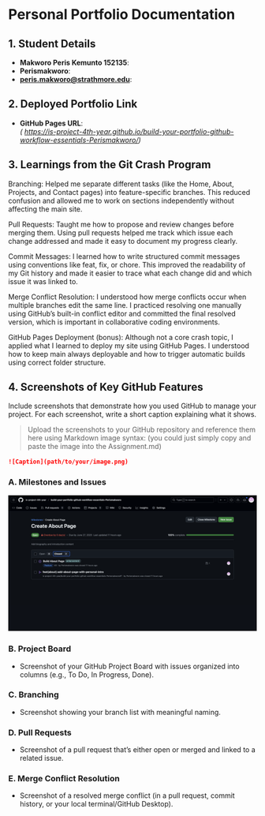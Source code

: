 # Personal Portfolio Documentation

## 1. Student Details

- **Makworo Peris Kemunto 152135**:
- **Perismakworo**:
- **peris.makworo@strathmore.edu**:

## 2. Deployed Portfolio Link

- **GitHub Pages URL**:  
  _( https://is-project-4th-year.github.io/build-your-portfolio-github-workflow-essentials-Perismakworo/)_

## 3. Learnings from the Git Crash Program
Branching: Helped me separate different tasks (like the Home, About, Projects, and Contact pages) into feature-specific branches. This reduced confusion and allowed me to work on sections independently without affecting the main site.

Pull Requests: Taught me how to propose and review changes before merging them. Using pull requests helped me track which issue each change addressed and made it easy to document my progress clearly.

Commit Messages: I learned how to write structured commit messages using conventions like feat, fix, or chore. This improved the readability of my Git history and made it easier to trace what each change did and which issue it was linked to.

Merge Conflict Resolution: I understood how merge conflicts occur when multiple branches edit the same line. I practiced resolving one manually using GitHub’s built-in conflict editor and committed the final resolved version, which is important in collaborative coding environments.

GitHub Pages Deployment (bonus): Although not a core crash topic, I applied what I learned to deploy my site using GitHub Pages. I understood how to keep main always deployable and how to trigger automatic builds using correct folder structure.

## 4. Screenshots of Key GitHub Features

Include screenshots that demonstrate how you used GitHub to manage your project. For each screenshot, write a short caption explaining what it shows.

> Upload the screenshots to your GitHub repository and reference them here using Markdown image syntax:
> (you could just simply copy and paste the image into the Assignment.md)

```markdown
![Caption](path/to/your/image.png)
```

### A. Milestones and Issues

![About Page Issue](images/about%20page%20issue.png)
### B. Project Board

- Screenshot of your GitHub Project Board with issues organized into columns (e.g., To Do, In Progress, Done).

### C. Branching

- Screenshot showing your branch list with meaningful naming.

### D. Pull Requests

- Screenshot of a pull request that’s either open or merged and linked to a related issue.

### E. Merge Conflict Resolution

- Screenshot of a resolved merge conflict (in a pull request, commit history, or your local terminal/GitHub Desktop).
